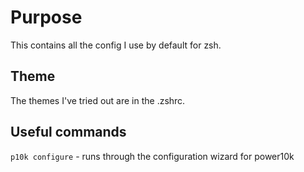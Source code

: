 # Purpose
This contains all the config I use by default for zsh.

## Theme
The themes I've tried out are in the .zshrc. 

## Useful commands
`p10k configure` - runs through the configuration wizard for power10k

